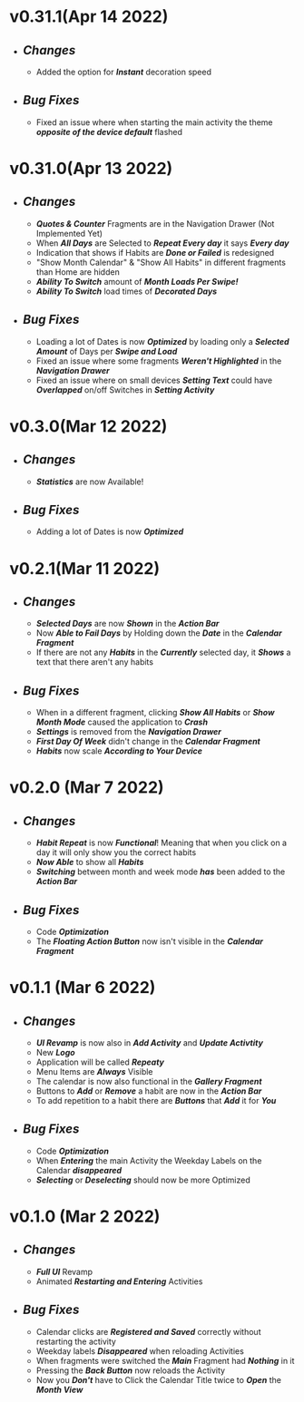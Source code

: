 # v0.31.1(Apr 14 2022)
- ## **_Changes_**
  - Added the option for **_Instant_** decoration speed

- ## **_Bug Fixes_**
  - Fixed an issue where when starting the main activity the theme **_opposite of the device default_** flashed

# v0.31.0(Apr 13 2022)
- ## **_Changes_**
  - **_Quotes & Counter_** Fragments are in the Navigation Drawer (Not Implemented Yet)
  - When **_All Days_** are Selected to **_Repeat Every day_** it says **_Every day_**
  - Indication that shows if Habits are **_Done or Failed_** is redesigned
  - "Show Month Calendar" & "Show All Habits" in different fragments than Home are hidden
  - **_Ability To Switch_** amount of **_Month Loads Per Swipe!_**
  - **_Ability To Switch_** load times of **_Decorated Days_**

- ## **_Bug Fixes_**
  - Loading a lot of Dates is now **_Optimized_** by loading only a **_Selected Amount_** of Days per **_Swipe and Load_**
  - Fixed an issue where some fragments **_Weren't Highlighted_** in the **_Navigation Drawer_**
  - Fixed an issue where on small devices **_Setting Text_** could have **_Overlapped_** on/off Switches in **_Setting Activity_**

# v0.3.0(Mar 12 2022)
   - ## **_Changes_**
     - **_Statistics_** are now Available!

  - ## **_Bug Fixes_**
     - Adding a lot of Dates is now **_Optimized_**

# v0.2.1(Mar 11 2022)
   - ## **_Changes_**
     - **_Selected Days_** are now **_Shown_** in the **_Action Bar_**
     - Now **_Able to Fail Days_** by Holding down the **_Date_** in the **_Calendar Fragment_**
     - If there are not any **_Habits_** in the **_Currently_** selected day, it **_Shows_** a text that there aren't any habits

  - ## **_Bug Fixes_**
     - When in a different fragment, clicking **_Show All Habits_** or **_Show Month Mode_** caused the application to **_Crash_**
     - **_Settings_** is removed from the **_Navigation Drawer_**
     - **_First Day Of Week_** didn't change in the **_Calendar Fragment_**
     - **_Habits_** now scale **_According to Your Device_**

# v0.2.0 (Mar 7 2022)
   - ## **_Changes_**
     - **_Habit Repeat_** is now **_Functional_**! Meaning that when you click on a day it will only show you the correct habits
     - **_Now Able_** to show all **_Habits_**
     - **_Switching_** between month and week mode **_has_** been added to the **_Action Bar_**

  - ## **_Bug Fixes_**
     - Code **_Optimization_**
     - The **_Floating Action Button_** now isn't visible in the **_Calendar Fragment_**

# v0.1.1 (Mar 6 2022)
   - ## **_Changes_**
     - **_UI Revamp_** is now also in **_Add Activity_** and **_Update Activtity_**
     - New **_Logo_**
     - Application will be called **_Repeaty_**
     - Menu Items are **_Always_** Visible
     - The calendar is now also functional in the **_Gallery Fragment_**
     - Buttons to **_Add_** or **_Remove_** a habit are now in the **_Action Bar_**
     - To add repetition to a habit there are **_Buttons_** that **_Add_** it for **_You_**

  - ## **_Bug Fixes_**
     - Code **_Optimization_**
     - When **_Entering_** the main Activity the Weekday Labels on the Calendar **_disappeared_**
     - **_Selecting_** or **_Deselecting_** should now be more Optimized

# v0.1.0 (Mar 2 2022)
   - ## **_Changes_**
     - **_Full UI_** Revamp
     - Animated **_Restarting and Entering_** Activities

  - ## **_Bug Fixes_**
     - Calendar clicks are **_Registered and Saved_** correctly without restarting the activity
     - Weekday labels **_Disappeared_** when reloading Activities
     - When fragments were switched the **_Main_** Fragment had **_Nothing_** in it
     - Pressing the **_Back Button_** now reloads the Activity
     - Now you **_Don't_** have to Click the Calendar Title twice to **_Open_** the **_Month View_**
